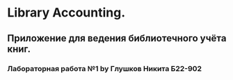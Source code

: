 <h1>Library Accounting.</h1>
<h2>Приложение для ведения библиотечного учёта книг.</h2>
<h3>Лабораторная работа №1 by Глушков Никита Б22-902</h3>
